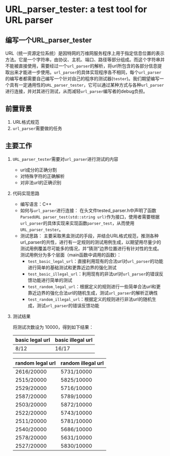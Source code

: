 # URL_parser_tester: a test tool for URL parser

## 编写一个URL_parser_tester

URL（统一资源定位系统）是因特网的万维网服务程序上用于指定信息位置的表示方法。它是一个字符串，由协议、主机、端口、路径等部分组成。而这个字符串并不能被直接使用，需要经过一个`url_parser`的解析，将url所包含的各部分信息提取出来才能进一步使用。`url_parser`的具体实现程序各不相同，每个`url_parser`的编写者都需要自己编写一个针对自己的程序的测试器(`tester`)。我们期望编写一个具有一定通用性的`URL_parser_tester`，它可以通过某种方式与各种`url_parser`进行连接，并对其进行测试，从而减轻`url_parser`编写者的debug负担。

## 前置背景

1. URL格式规范
2. `url_parser`需要做的任务
  
## 主要工作

1. `URL_parser_tester`需要对`url_parser`进行测试的内容

   - url成分的正确分割
   - 对特殊字符的正确解析
   - 对非法url的正确识别
  
2. 代码实现思路
  
   - 编写语言：C++
   - 如何与`url_parser`进行连接：
     在头文件tested_parser.h中声明了函数`ParsedURL parser_test(std::string url)`作为接口，使用者需要根据`url_parser`的具体实现来实现函数`parser_test`，从而使用`URL_parser_tester`。
   - 测试思路：
     主要采取黑盒测试的手段，并结合URL格式规范，推测各种url_parser的共性，进行有一定规则的测试用例生成，以期望用尽量少的测试用例覆盖尽可能多的情况，并“猜测”边界位置进行有针对性的生成。
     测试用例分为多个层面（main函数中调用的函数）：
     - `test_basic_legal_url`：直接利用现有的合法url对`url_parser`的功能进行简单的基础测试和更靠近边界的强化测试
     - `test_basic_illegal_url`：利用现有的非法url对`url_parser`的错误反馈功能进行简单的测试
     - `test_random_legal_url`：根据定义的规则进行一些简单合法url和更靠近边界的强化合法url的随机生成，测试`url_parser`的解析正确性
     - `test_random_illegal_url`：根据定义的规则进行非法url的随机生成，测试`url_parser`的错误反馈功能

3. 测试结果
  
   将测试次数设为 $10000$，得到如下结果：

   | basic legal url | basic illegal url |
   | --------------- | ----------------- |
   |      8/12       |       16/17       |

   | random legal url | random illegal url |
   | ---------------- | ------------------ |
   |    2616/20000    |     5731/10000     |
   |    2515/20000    |     5825/10000     |
   |    2529/20000    |     5716/10000     |
   |    2587/20000    |     5789/10000     |
   |    2503/20000    |     5872/10000     |
   |    2522/20000    |     5743/10000     |
   |    2511/20000    |     5781/10000     |
   |    2540/20000    |     5686/10000     |
   |    2578/20000    |     5631/10000     |
   |    2527/20000    |     5830/10000     |
